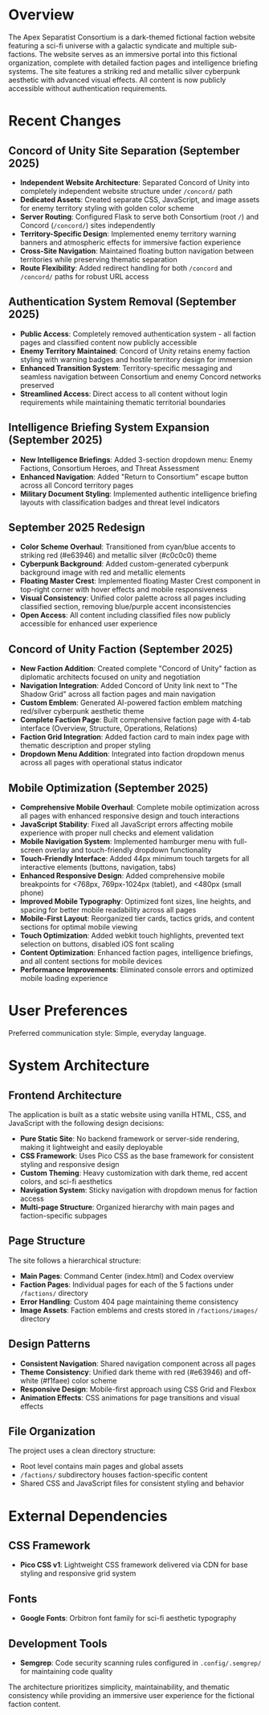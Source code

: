 # Overview

The Apex Separatist Consortium is a dark-themed fictional faction website featuring a sci-fi universe with a galactic syndicate and multiple sub-factions. The website serves as an immersive portal into this fictional organization, complete with detailed faction pages and intelligence briefing systems. The site features a striking red and metallic silver cyberpunk aesthetic with advanced visual effects. All content is now publicly accessible without authentication requirements.

# Recent Changes

## Concord of Unity Site Separation (September 2025)
- **Independent Website Architecture**: Separated Concord of Unity into completely independent website structure under `/concord/` path
- **Dedicated Assets**: Created separate CSS, JavaScript, and image assets for enemy territory styling with golden color scheme
- **Server Routing**: Configured Flask to serve both Consortium (root `/`) and Concord (`/concord/`) sites independently
- **Territory-Specific Design**: Implemented enemy territory warning banners and atmospheric effects for immersive faction experience
- **Cross-Site Navigation**: Maintained floating button navigation between territories while preserving thematic separation
- **Route Flexibility**: Added redirect handling for both `/concord` and `/concord/` paths for robust URL access

## Authentication System Removal (September 2025)
- **Public Access**: Completely removed authentication system - all faction pages and classified content now publicly accessible
- **Enemy Territory Maintained**: Concord of Unity retains enemy faction styling with warning badges and hostile territory design for immersion
- **Enhanced Transition System**: Territory-specific messaging and seamless navigation between Consortium and enemy Concord networks preserved
- **Streamlined Access**: Direct access to all content without login requirements while maintaining thematic territorial boundaries

## Intelligence Briefing System Expansion (September 2025)
- **New Intelligence Briefings**: Added 3-section dropdown menu: Enemy Factions, Consortium Heroes, and Threat Assessment
- **Enhanced Navigation**: Added "Return to Consortium" escape button across all Concord territory pages
- **Military Document Styling**: Implemented authentic intelligence briefing layouts with classification badges and threat level indicators

## September 2025 Redesign
- **Color Scheme Overhaul**: Transitioned from cyan/blue accents to striking red (#e63946) and metallic silver (#c0c0c0) theme
- **Cyberpunk Background**: Added custom-generated cyberpunk background image with red and metallic elements
- **Floating Master Crest**: Implemented floating Master Crest component in top-right corner with hover effects and mobile responsiveness
- **Visual Consistency**: Unified color palette across all pages including classified section, removing blue/purple accent inconsistencies
- **Open Access**: All content including classified files now publicly accessible for enhanced user experience

## Concord of Unity Faction (September 2025)
- **New Faction Addition**: Created complete "Concord of Unity" faction as diplomatic architects focused on unity and negotiation
- **Navigation Integration**: Added Concord of Unity link next to "The Shadow Grid" across all faction pages and main navigation
- **Custom Emblem**: Generated AI-powered faction emblem matching red/silver cyberpunk aesthetic theme
- **Complete Faction Page**: Built comprehensive faction page with 4-tab interface (Overview, Structure, Operations, Relations)
- **Faction Grid Integration**: Added faction card to main index page with thematic description and proper styling
- **Dropdown Menu Addition**: Integrated into faction dropdown menus across all pages with operational status indicator

## Mobile Optimization (September 2025)
- **Comprehensive Mobile Overhaul**: Complete mobile optimization across all pages with enhanced responsive design and touch interactions
- **JavaScript Stability**: Fixed all JavaScript errors affecting mobile experience with proper null checks and element validation
- **Mobile Navigation System**: Implemented hamburger menu with full-screen overlay and touch-friendly dropdown functionality
- **Touch-Friendly Interface**: Added 44px minimum touch targets for all interactive elements (buttons, navigation, tabs)
- **Enhanced Responsive Design**: Added comprehensive mobile breakpoints for <768px, 769px-1024px (tablet), and <480px (small phone)
- **Improved Mobile Typography**: Optimized font sizes, line heights, and spacing for better mobile readability across all pages
- **Mobile-First Layout**: Reorganized tier cards, tactics grids, and content sections for optimal mobile viewing
- **Touch Optimization**: Added webkit touch highlights, prevented text selection on buttons, disabled iOS font scaling
- **Content Optimization**: Enhanced faction pages, intelligence briefings, and all content sections for mobile devices
- **Performance Improvements**: Eliminated console errors and optimized mobile loading experience

# User Preferences

Preferred communication style: Simple, everyday language.

# System Architecture

## Frontend Architecture

The application is built as a static website using vanilla HTML, CSS, and JavaScript with the following design decisions:

- **Pure Static Site**: No backend framework or server-side rendering, making it lightweight and easily deployable
- **CSS Framework**: Uses Pico CSS as the base framework for consistent styling and responsive design
- **Custom Theming**: Heavy customization with dark theme, red accent colors, and sci-fi aesthetics
- **Navigation System**: Sticky navigation with dropdown menus for faction access
- **Multi-page Structure**: Organized hierarchy with main pages and faction-specific subpages

## Page Structure

The site follows a hierarchical structure:

- **Main Pages**: Command Center (index.html) and Codex overview
- **Faction Pages**: Individual pages for each of the 5 factions under `/factions/` directory
- **Error Handling**: Custom 404 page maintaining theme consistency
- **Image Assets**: Faction emblems and crests stored in `/factions/images/` directory

## Design Patterns

- **Consistent Navigation**: Shared navigation component across all pages
- **Theme Consistency**: Unified dark theme with red (#e63946) and off-white (#f1faee) color scheme
- **Responsive Design**: Mobile-first approach using CSS Grid and Flexbox
- **Animation Effects**: CSS animations for page transitions and visual effects

## File Organization

The project uses a clean directory structure:
- Root level contains main pages and global assets
- `/factions/` subdirectory houses faction-specific content
- Shared CSS and JavaScript files for consistent styling and behavior

# External Dependencies

## CSS Framework
- **Pico CSS v1**: Lightweight CSS framework delivered via CDN for base styling and responsive grid system

## Fonts
- **Google Fonts**: Orbitron font family for sci-fi aesthetic typography

## Development Tools
- **Semgrep**: Code security scanning rules configured in `.config/.semgrep/` for maintaining code quality

The architecture prioritizes simplicity, maintainability, and thematic consistency while providing an immersive user experience for the fictional faction content.